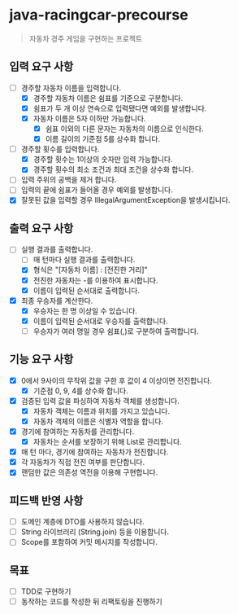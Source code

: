 # java-racingcar-precourse
> 자동차 경주 게임을 구현하는 프로젝트 

## 입력 요구 사항
- [ ] 경주할 자동차 이름을 입력합니다.
  - [x] 경주할 자동차 이름은 쉼표를 기준으로 구분합니다. 
  - [x] 쉼표가 두 개 이상 연속으로 입력됐다면 예외를 발생합니다. 
  - [x] 자동차 이름은 5자 이하만 가능합니다.
    - [x] 쉼표 이외의 다른 문자는 자동차의 이름으로 인식한다.
    - [x] 이름 길이의 기준점 5를 상수화 합니다.
- [ ] 경주할 횟수를 입력합니다.
  - [x] 경주할 횟수는 1이상의 숫자만 입력 가능합니다.
  - [x] 경주할 횟수의 최소 조건과 최대 조건을 상수화 합니다.
- [ ] 입력 주위의 공백을 제거 합니다. 
- [ ] 입력의 끝에 쉼표가 들어올 경우 예외를 발생합니다.
- [x] 잘못된 값을 입력할 경우 IllegalArgumentException을 발생시킵니다.

## 출력 요구 사항
- [ ] 실행 결과를 출력합니다. 
  - [ ] 매 턴마다 실행 결과를 출력합니다.
  - [x] 형식은 "[자동차 이름] : [전진한 거리]"
  - [x] 전진한 자동차는 -를 이용하여 표시합니다.
  - [x] 이름이 입력된 순서대로 출력합니다.
- [x] 최종 우승자를 계산한다.
  - [x] 우승자는 한 명 이상일 수 있습니다.
  - [x] 이름이 입력된 순서대로 우승자를 출력합니다.
  - [ ] 우승자가 여러 명일 경우 쉼표(,)로 구분하여 출력합니다.

## 기능 요구 사항
- [x] 0에서 9사이의 무작위 값을 구한 후 값이 4 이상이면 전진합니다.
  - [x] 기준점 0, 9, 4를 상수화 합니다.
- [x] 검증된 입력 값을 파싱하여 자동차 객체를 생성합니다.
  - [x] 자동차 객체는 이름과 위치를 가지고 있습니다. 
  - [x] 자동차 객체의 이름은 식별자 역할을 합니다.
- [x] 경기에 참여하는 자동차를 관리합니다.
  - [x] 자동차는 순서를 보장하기 위해 List로 관리합니다. 
- [x] 매 턴 마다, 경기에 참여하는 자동차가 전진합니다.
- [x] 각 자동차가 직접 전진 여부를 판단합니다.
- [x] 랜덤한 값은 의존성 역전을 이용해 구현합니다.

## 피드백 반영 사항 
- [ ] 도메인 계층에 DTO를 사용하지 않습니다.
- [ ] String 라이브러리 (String.join) 등을 이용합니다.
- [ ] Scope를 포함하여 커밋 메시지를 작성합니다.

## 목표
- [ ] TDD로 구현하기 
- [ ] 동작하는 코드를 작성한 뒤 리팩토링을 진행하기

